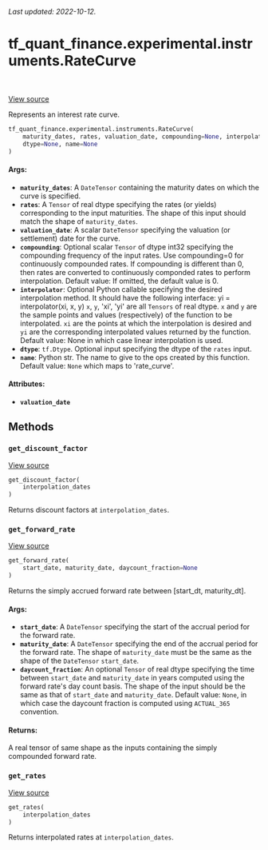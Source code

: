 <!--
This file is generated by a tool. Do not edit directly.
For open-source contributions the docs will be updated automatically.
-->

*Last updated: 2022-10-12.*

<div itemscope itemtype="http://developers.google.com/ReferenceObject">
<meta itemprop="name" content="tf_quant_finance.experimental.instruments.RateCurve" />
<meta itemprop="path" content="Stable" />
<meta itemprop="property" content="__init__"/>
<meta itemprop="property" content="get_discount_factor"/>
<meta itemprop="property" content="get_forward_rate"/>
<meta itemprop="property" content="get_rates"/>
</div>

# tf_quant_finance.experimental.instruments.RateCurve

<!-- Insert buttons and diff -->

<table class="tfo-notebook-buttons tfo-api" align="left">
</table>

<a target="_blank" href="https://github.com/google/tf-quant-finance/blob/master/tf_quant_finance/experimental/instruments/rate_curve.py">View source</a>



Represents an interest rate curve.

```python
tf_quant_finance.experimental.instruments.RateCurve(
    maturity_dates, rates, valuation_date, compounding=None, interpolator=None,
    dtype=None, name=None
)
```



<!-- Placeholder for "Used in" -->


#### Args:


* <b>`maturity_dates`</b>: A `DateTensor` containing the maturity dates on which the
  curve is specified.
* <b>`rates`</b>: A `Tensor` of real dtype specifying the rates (or yields)
  corresponding to the input maturities. The shape of this input should
  match the shape of `maturity_dates`.
* <b>`valuation_date`</b>: A scalar `DateTensor` specifying the valuation (or
  settlement) date for the curve.
* <b>`compounding`</b>: Optional scalar `Tensor` of dtype int32 specifying the
  compounding frequency of the input rates. Use compounding=0 for
  continuously compounded rates. If compounding is different than 0, then
  rates are converted to continuously componded rates to perform
  interpolation.
  Default value: If omitted, the default value is 0.
* <b>`interpolator`</b>: Optional Python callable specifying the desired
  interpolation method. It should have the following interface: yi =
  interpolator(xi, x, y) `x`, `y`, 'xi', 'yi' are all `Tensors` of real
  dtype. `x` and `y` are the sample points and values (respectively) of
  the function to be interpolated. `xi` are the points at which the
  interpolation is desired and `yi` are the corresponding interpolated
  values returned by the function.
  Default value: None in which case linear interpolation is used.
* <b>`dtype`</b>: `tf.Dtype`. Optional input specifying the dtype of the `rates`
  input.
* <b>`name`</b>: Python str. The name to give to the ops created by this function.
  Default value: `None` which maps to 'rate_curve'.

#### Attributes:

* <b>`valuation_date`</b>


## Methods

<h3 id="get_discount_factor"><code>get_discount_factor</code></h3>

<a target="_blank" href="https://github.com/google/tf-quant-finance/blob/master/tf_quant_finance/experimental/instruments/rate_curve.py">View source</a>

```python
get_discount_factor(
    interpolation_dates
)
```

Returns discount factors at `interpolation_dates`.


<h3 id="get_forward_rate"><code>get_forward_rate</code></h3>

<a target="_blank" href="https://github.com/google/tf-quant-finance/blob/master/tf_quant_finance/experimental/instruments/rate_curve.py">View source</a>

```python
get_forward_rate(
    start_date, maturity_date, daycount_fraction=None
)
```

Returns the simply accrued forward rate between [start_dt, maturity_dt].


#### Args:


* <b>`start_date`</b>: A `DateTensor` specifying the start of the accrual period
  for the forward rate.
* <b>`maturity_date`</b>: A `DateTensor` specifying the end of the accrual period
  for the forward rate. The shape of `maturity_date` must be the same
  as the shape of the `DateTensor` `start_date`.
* <b>`daycount_fraction`</b>: An optional `Tensor` of real dtype specifying the
  time between `start_date` and `maturity_date` in years computed using
  the forward rate's day count basis. The shape of the input should be
  the same as that of `start_date` and `maturity_date`.
  Default value: `None`, in which case the daycount fraction is computed
  using `ACTUAL_365` convention.


#### Returns:

A real tensor of same shape as the inputs containing the simply compounded
forward rate.


<h3 id="get_rates"><code>get_rates</code></h3>

<a target="_blank" href="https://github.com/google/tf-quant-finance/blob/master/tf_quant_finance/experimental/instruments/rate_curve.py">View source</a>

```python
get_rates(
    interpolation_dates
)
```

Returns interpolated rates at `interpolation_dates`.




